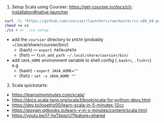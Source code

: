 #

1. Setup Scala using Coursier: https://get-coursier.io/docs/cli-installation#native-launcher
```bash
curl -fL "https://github.com/coursier/launchers/raw/master/cs-x86_64-pc-linux.gz" | gzip -d > cs
chmod +x cs
./cs # or ./cs setup
```
- add the `coursier` directory to `$PATH` (probably ~/.local/share/coursier/bin/)
  - (bash) — `export PATH=$PATH`
  - (fish) — `fish_add_path ~/.local/share/coursier/bin/`
- add `JAVA_HOME` environment variable to shell config (`.bashrc`, `.fishrc`) e.g
  - (bash) - `export JAVA_HOME=""` 
  - (fish) - `set -x JAVA_HOME ""`

2. Scala quickstarts:
  - https://learnxinyminutes.com/scala/
  - https://docs.scala-lang.org/scala3/book/scala-for-python-devs.html
  - https://dev.to/josethz00/learn-scala-in-5-minutes-12cc
  - https://jeoygin.gitbooks.io/learn-y-in-x-minutes/content/scala.html
  - https://youtu.be/I7-hxTbpscU?feature=shared
